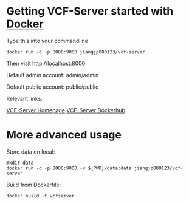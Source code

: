 # Getting VCF-Server started with [Docker](https://www.docker.com/)
<p>Type this into your commandline</p>

`docker run -d -p 8000:9000 jiangjp880123/vcf-server`   

<p>Then visit http://localhost:8000</p>
<p>Default admin account: admin/admin</p>
<p>Default public account: public/public</p>

<p>Relevant links:</p>

[VCF-Server Homepage](http://diseasegps.sjtu.edu.cn/VCF-Server?lan=eng)
[VCF-Server Dockerhub](https://hub.docker.com/repository/docker/jiangjp880123/vcf-server)

# More advanced usage

<p>Store data on local:</p>

`mkdir data`   
`docker run -d -p 8000:9000 -v ${PWD}/data:data jiangjp880123/vcf-server`   

<p>Build from Dockerfile: </p>

`docker build -t vcfserver .`
